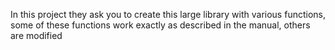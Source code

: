 In this project they ask you to create this large library with various functions, some of these functions work exactly as described in the manual, others are modified
